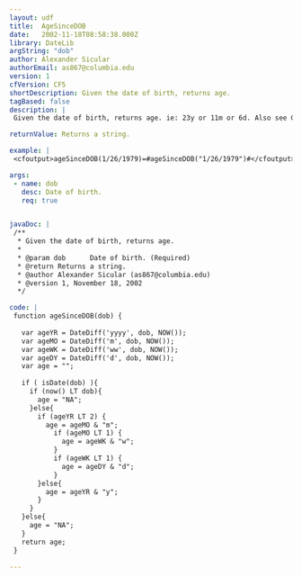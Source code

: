 ```yaml
---
layout: udf
title:  AgeSinceDOB
date:   2002-11-18T08:58:38.000Z
library: DateLib
argString: "dob"
author: Alexander Sicular
authorEmail: as867@columbia.edu
version: 1
cfVersion: CF5
shortDescription: Given the date of birth, returns age.
tagBased: false
description: |
 Given the date of birth, returns age. ie: 23y or 11m or 6d. Also see GetCurrentAge, which will only return a strict year result.

returnValue: Returns a string.

example: |
 <cfoutput>ageSinceDOB(1/26/1979)=#ageSinceDOB("1/26/1979")#</cfoutput>

args:
 - name: dob
   desc: Date of birth.
   req: true


javaDoc: |
 /**
  * Given the date of birth, returns age.
  * 
  * @param dob      Date of birth. (Required)
  * @return Returns a string. 
  * @author Alexander Sicular (as867@columbia.edu) 
  * @version 1, November 18, 2002 
  */

code: |
 function ageSinceDOB(dob) {
   
   var ageYR = DateDiff('yyyy', dob, NOW());
   var ageMO = DateDiff('m', dob, NOW());
   var ageWK = DateDiff('ww', dob, NOW());
   var ageDY = DateDiff('d', dob, NOW());
   var age = "";
   
   if ( isDate(dob) ){    
     if (now() LT dob){
       age = "NA";
     }else{  
       if (ageYR LT 2) {
         age = ageMO & "m";
           if (ageMO LT 1) {
             age = ageWK & "w";
           }
           if (ageWK LT 1) {
             age = ageDY & "d";
           }
       }else{
         age = ageYR & "y";
       }  
     }  
   }else{    
     age = "NA";
   }  
   return age;
 }

---
```


